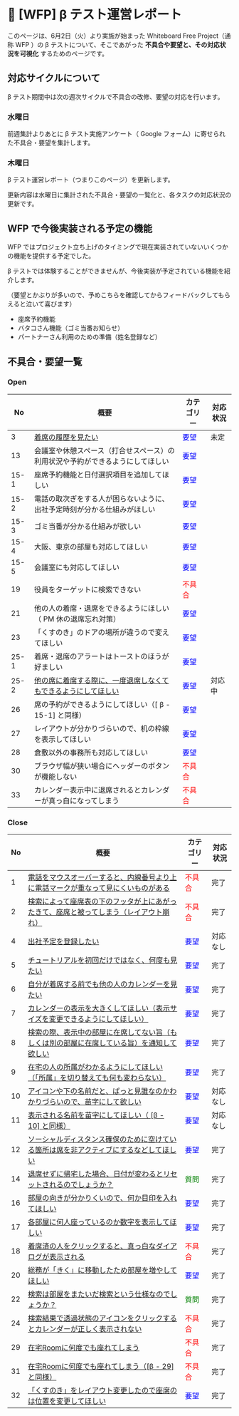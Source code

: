 # 🌳 [WFP] β テスト運営レポート



このページは、6月2日（火）より実施が始まった Whiteboard Free Project（通称 WFP ）の β テストについて、そこであがった **不具合や要望と、その対応状況を可視化** するためのページです。



## 対応サイクルについて

β テスト期間中は次の週次サイクルで不具合の改修、要望の対応を行います。

### 水曜日

前週集計よりあとに β テスト実施アンケート（ Google フォーム）に寄せられた不具合・要望を集計します。

### 木曜日

β テスト運営レポート（つまりこのページ）を更新します。

更新内容は水曜日に集計された不具合・要望の一覧化と、各タスクの対応状況の更新です。



## WFP で今後実装される予定の機能

WFP ではプロジェクト立ち上げのタイミングで現在実装されていないいくつかの機能を提供する予定でした。

β テストでは体験することができませんが、今後実装が予定されている機能を紹介します。

（要望とかぶりが多いので、予めこちらを確認してからフィードバックしてもらえると泣いて喜びます）

- 座席予約機能
- バタコさん機能（ゴミ当番お知らせ）
- パートナーさん利用のための準備（姓名登録など）



## 不具合・要望一覧

### Open

| No    | 概要                                                         | カテゴリー                              | 対応状況 |
| ----- | ------------------------------------------------------------ | --------------------------------------- | -------- |
| 3    | [着席の履歴を見たい](https://github.com/a-kodama/WFP_beta_test/blob/master/Beta-3.md)                                           | <span style="color: blue;">要望</span>  |   未定       |
| 13   | 会議室や休憩スペース（打合せスペース）の利用状況や予約ができるようにしてほしい | <span style="color: blue;">要望</span>  |          |
| 15-1 | 座席予約機能と日付選択項目を追加してほしい                   | <span style="color: blue;">要望</span>  |          |
| 15-2 | 電話の取次ぎをする人が困らないように、出社予定時刻が分かる仕組みがほしい | <span style="color: blue;">要望</span>  |          |
| 15-3 | ゴミ当番が分かる仕組みが欲しい                               | <span style="color: blue;">要望</span>  |          |
| 15-4 | 大阪、東京の部屋も対応してほしい                             | <span style="color: blue;">要望</span>  |          |
| 15-5 | 会議室にも対応してほしい                                     | <span style="color: blue;">要望</span>  |          |
| 19 | 役員をターゲットに検索できない                      | <span style="color: red;">不具合</span> |          |
| 21 | 他の人の着席・退席をできるようにほしい（ PM 休の退席忘れ対策）   | <span style="color: blue;">要望</span>  |          |
| 23 | 「くすのき」のドアの場所が違うので変えてほしい               | <span style="color: blue;">要望</span>  |          |
| 25-1 | 着席・退席のアラートはトーストのほうが好ましい | <span style="color: blue;">要望</span> |          |
| 25-2 | [他の席に着席する際に、一度退席しなくてもできるようにしてほしい](https://github.com/a-kodama/WFP_beta_test/blob/master/Beta-25_2.md) | <span style="color: blue;">要望</span> | 対応中 |
| 26 | 席の予約ができるようにしてほしい（[ β - 15-1] と同様） | <span style="color: blue;">要望</span> |          |
| 27 | レイアウトが分かりづらいので、机の枠線を表示してほしい | <span style="color: blue;">要望</span> |          |
| 28 | 倉敷以外の事務所も対応してほしい | <span style="color: blue;">要望</span> |          |
| 30 | ブラウザ幅が狭い場合にヘッダーのボタンが機能しない | <span style="color: red;">不具合</span> |          |
| 33 | カレンダー表示中に退席されるとカレンダーが真っ白になってしまう | <span style="color: red;">不具合</span> |          |



### Close

| No   | 概要                                                         | カテゴリー                              | 対応状況 |
| ---- | ------------------------------------------------------------ | --------------------------------------- | -------- |
| 1    | [電話をマウスオーバーすると、内線番号より上に電話マークが重なって見にくいものがある](https://github.com/a-kodama/WFP_beta_test/blob/master/Beata-1.md) | <span style="color: red;">不具合</span> | 完了     |
| 2    | [検索によって座席表の下のフッタが上にあがったきて、座席と被ってしまう（レイアウト崩れ）](https://github.com/a-kodama/WFP_beta_test/blob/master/Beta-2.md) | <span style="color: red;">不具合</span> | 完了     |
| 4    | [出社予定を登録したい](https://github.com/a-kodama/WFP_beta_test/blob/master/Beta-4.md) | <span style="color: blue;">要望</span>  | 対応なし |
| 5    | [チュートリアルを初回だけではなく、何度も見たい](https://github.com/a-kodama/WFP_beta_test/blob/master/Beta-5.md) | <span style="color: blue;">要望</span>  | 完了     |
| 6    | [自分が着席する前でも他の人のカレンダーを見たい](https://github.com/a-kodama/WFP_beta_test/blob/master/Beta-6.md) | <span style="color: blue;">要望</span>  | 完了     |
| 7    | [カレンダーの表示を大きくしてほしい（表示サイズを変更できるようにしてほしい）](https://github.com/a-kodama/WFP_beta_test/blob/master/Beta-7.md) | <span style="color: blue;">要望</span>  | 完了     |
| 8    | [検索の際、表示中の部屋に在席してない旨（もしくは別の部屋に在席している旨）を通知して欲しい](https://github.com/a-kodama/WFP_beta_test/blob/master/Beta-8.md) | <span style="color: blue;">要望</span>  | 完了     |
| 9    | [在宅の人の所属がわかるようにしてほしい（「所属」を切り替えても何も変わらない）](https://github.com/a-kodama/WFP_beta_test/blob/master/Beta-9.md) | <span style="color: blue;">要望</span>  | 完了 |
| 10   | [アイコンや下の名前だと、ぱっと見誰なのかわかりづらいので、苗字にして欲しい](https://github.com/a-kodama/WFP_beta_test/blob/master/Beta-10.md) | <span style="color: blue;">要望</span>  | 対応なし |
| 11   | [表示される名前を苗字にしてほしい（ [β - 10] と同様）](https://github.com/a-kodama/WFP_beta_test/blob/master/Beta-11.md) | <span style="color: blue;">要望</span>  | 対応なし |
| 12   | [ソーシャルディスタンス確保のために空けている箇所は席を非アクティブにするなどしてほしい](https://github.com/a-kodama/WFP_beta_test/blob/master/Beta-12.md) | <span style="color: blue;">要望</span>  | 完了     |
| 14   | [退席せずに帰宅した場合、日付が変わるとリセットされるのでしょうか？](https://github.com/a-kodama/WFP_beta_test/blob/master/Beta-14.md) | <span style="color: green;">質問</span> | 完了     |
| 16   | [部屋の向きが分かりくいので、何か目印を入れてほしい](https://github.com/a-kodama/WFP_beta_test/blob/master/Beta-16.md) | <span style="color: blue;">要望</span>  | 完了     |
| 17   | [各部屋に何人座っているのか数字を表示してほしい](https://github.com/a-kodama/WFP_beta_test/blob/master/Beta-17.md) | <span style="color: blue;">要望</span>  | 完了     |
| 18 | [着席済の人をクリックすると、真っ白なダイアログが表示される](https://github.com/a-kodama/WFP_beta_test/blob/master/Beta-18.md) | <span style="color: red;">不具合</span> | 完了 |
| 20   | [総務が「きく」に移動したため部屋を増やしてほしい](https://github.com/a-kodama/WFP_beta_test/blob/master/Beta-20.md) | <span style="color: blue;">要望</span>  | 完了     |
| 22   | [検索は部屋をまたいだ検索という仕様なのでしょうか？](https://github.com/a-kodama/WFP_beta_test/blob/master/Beta-22.md) | <span style="color: green;">質問</span> | 完了     |
| 24   | [検索結果で透過状態のアイコンをクリックするとカレンダーが正しく表示されない](https://github.com/a-kodama/WFP_beta_test/blob/master/Beta-24.md) | <span style="color: red;">不具合</span> | 完了     |
| 29 | [在宅Roomに何度でも座れてしまう](https://github.com/a-kodama/WFP_beta_test/blob/master/Beta-29.md) | <span style="color: red;">不具合</span> | 完了 |
| 31 | [在宅Roomに何度でも座れてしまう（[β - 29] と同様）](https://github.com/a-kodama/WFP_beta_test/blob/master/Beta-29.md) | <span style="color: red;">不具合</span> | 完了 |
| 32 | [「くすのき」をレイアウト変更したので座席のは位置を変更してほしい](https://github.com/a-kodama/WFP_beta_test/blob/master/Beta-32.md) | <span style="color: blue;">要望</span> | 完了 |

